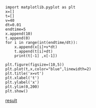 
```
import matplotlib.pyplot as plt
x=[]
t=[]
v=40
dt=0.01
endtime=5
x.append(10)
t.append(0)
for i in range(int(endtime/dt)):
	x.append(x[i]+v*dt)
	t.append(t[i]+dt)
	print(t[-1] ,x[-1])
    
plt.figure(figsize=(10,5))
plt.plot(t,x,color="blue",linewidth=2)
plt.title('x=vt')
plt.xlabel('t')
plt.ylabel('x')
plt.ylim(0,200)
plt.show()
```
[result](https://github.com/ren-haojie/Computational_physics_N2015301020077/blob/master/python.png)


